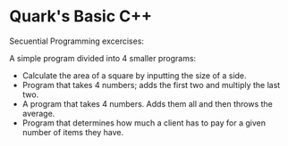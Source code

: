 # Quark's Basic C++
Secuential Programming excercises:

A simple program divided into 4 smaller programs:
- Calculate the area of a square by inputting the size of a side.
- Program that takes 4 numbers; adds the first two and multiply the last two.
- A program that takes 4 numbers. Adds them all and then throws the average.
- Program that determines how much a client has to pay for a given number of items they have.
